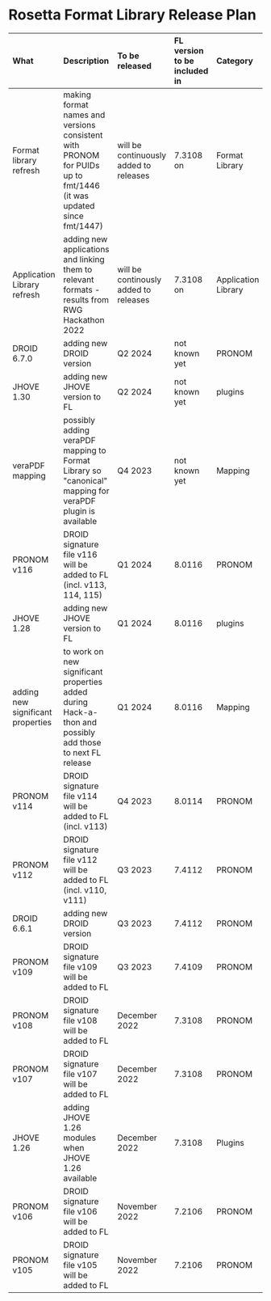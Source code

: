 # Rosetta Format Library Release Plan
| What        | Description           | To be released  | FL version to be included in | Category | Responsible | Status
| :------------- |:-------------| :-----| :-----| :-----| :-----| :-----|
| Format library refresh  | making format names and versions consistent with PRONOM for PUIDs up to fmt/1446 (it was updated since fmt/1447) | will be continuously added to releases | 7.3108 on | Format Library | ANZ | ongoing
| Application Library refresh | adding new applications and linking them to relevant formats - results from RWG Hackathon 2022 | will be continously added to releases | 7.3108 on | Application Library | ANZ/KBNL | ongoing; first set of applications added to 7.3108
| DROID 6.7.0 | adding new DROID version | Q2 2024 | not known yet | PRONOM | ANZ | planned
| JHOVE 1.30 | adding new JHOVE version to FL | Q2 2024 | not known yet | plugins | ANZ | planned
|veraPDF mapping|possibly adding veraPDF mapping to Format Library so "canonical" mapping for veraPDF plugin is available|Q4 2023|not known yet|Mapping|ANZ/TIB|planned|
| PRONOM v116  | DROID signature file v116 will be added to FL (incl. v113, 114, 115) | Q1 2024 | 8.0116 | PRONOM | ANZ | **DONE - released 7/3/2024 in 8.0116**
| JHOVE 1.28 | adding new JHOVE version to FL | Q1 2024 | 8.0116 | plugins | ANZ | **DONE - released 7/3/2024 in 8.0116**
|adding new significant properties|to work on new significant properties added during Hack-a-thon and possibly add those to next FL release|Q1 2024|8.0116|Mapping|ANZ| **DONE - released 7/3/2024 in 8.0116**|
| PRONOM v114  | DROID signature file v114 will be added to FL (incl. v113) | Q4 2023 | 8.0114 | PRONOM | ANZ | **DONE - will be part of 8.0116**
| PRONOM v112  | DROID signature file v112 will be added to FL (incl. v110, v111) | Q3 2023 | 7.4112 | PRONOM | ANZ | **DONE - released 26/10/2023**
|DROID 6.6.1 | adding new DROID version | Q3 2023 | 7.4112 | PRONOM | ANZ | **DONE - released 26/10/2023**
|PRONOM v109|DROID signature file v109 will be added to FL|Q3 2023|7.4109|PRONOM|ANZ|**DONE - released 04/08/2023**|
|PRONOM v108|DROID signature file v108 will be added to FL|December 2022|7.3108|PRONOM|ANZ|**DONE - released 27/01/2023**|
|PRONOM v107|DROID signature file v107 will be added to FL|December 2022|7.3108|PRONOM|ANZ|**DONE - released 27/01/2023**|
|JHOVE 1.26|adding JHOVE 1.26 modules when JHOVE 1.26 available|December 2022|7.3108|Plugins|ANZ|**DONE - released 27/01/2023**|
|PRONOM v106|DROID signature file v106 will be added to FL|November 2022|7.2106|PRONOM|ANZ| **DONE - released 21/11/2022**|
|PRONOM v105|DROID signature file v105 will be added to FL|November 2022|7.2106|PRONOM|ANZ| **DONE - released 21/11/2022**|
